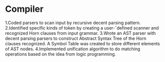 # Compiler

1.Coded parsers to scan input by recursive decent parsing pattern.
2.Identified specific kinds of token by creating a user-ˇdefined scanner and recognized Horn clauses from
input grammar.
3.Wrote an AST parser with decent parsing parsers to construct Abstract Syntax Tree of the Horn clauses
recognized. A Symbol Table was created to store different elements of AST nodes.
4.Implemented unification algorithm to do matching operations based on the idea from logic programming.
